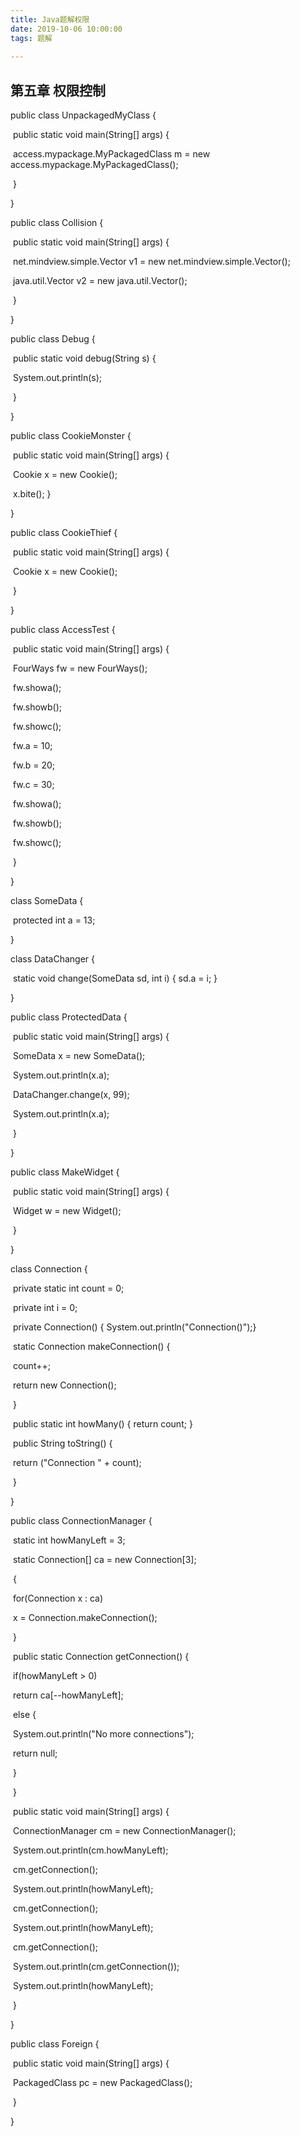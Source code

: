 ```yaml
---
title: Java题解权限
date: 2019-10-06 10:00:00
tags: 题解
 
---
```


## 第五章  权限控制

public class UnpackagedMyClass {

​       public static void main(String[] args) {

​              access.mypackage.MyPackagedClass m = new access.mypackage.MyPackagedClass();

​       }

}

public class Collision {

​       public static void main(String[] args) {

​                           net.mindview.simple.Vector v1 = new net.mindview.simple.Vector();

​              java.util.Vector v2 = new java.util.Vector();

​       }

}

public class Debug {

​       public static void debug(String s) {

​              System.out.println(s);

​       }

}

public class CookieMonster {

​       public static void main(String[] args) {

​              Cookie x = new Cookie();

​              x.bite();         }      

}

 

 

 

public class CookieThief {

​       public static void main(String[] args) {

​              Cookie x = new Cookie();

​                    }      

}

 

public class AccessTest {

​       public static void main(String[] args) {

​              FourWays fw = new FourWays();

​              fw.showa();

​              fw.showb();

​              fw.showc();

​              fw.a = 10;

​              fw.b = 20;

​              fw.c = 30;

​              fw.showa();

​              fw.showb();

​              fw.showc();

​                    }      

}

class SomeData {

​       protected int a = 13;

}

 

class DataChanger {

​       static void change(SomeData sd, int i) { sd.a = i; }

}

 

public class ProtectedData {

​       public static void main(String[] args) {

​              SomeData x = new SomeData();

​              System.out.println(x.a);                             

​              DataChanger.change(x, 99);

​              System.out.println(x.a);        

​       }      

}

 

public class MakeWidget {   

​       public static void main(String[] args) {

​              Widget w = new Widget();

​       }

}

 

class Connection {

​       private static int count = 0;

​       private int i = 0;

​       private Connection() { System.out.println("Connection()");}

​             static Connection makeConnection() {

​              count++;

​              return new Connection();

​       }

​       public static int howMany() { return count; } 

​       public String toString() {

​              return ("Connection " + count);

​       }

}

 

public class ConnectionManager {

​       static int howManyLeft = 3;

​       static Connection[] ca = new Connection[3];     

​       {

​       for(Connection x : ca)

​              x = Connection.makeConnection();

​       }

​       public static Connection getConnection() {

​              if(howManyLeft > 0)

​                     return ca[--howManyLeft];

​              else {

​                     System.out.println("No more connections");

​                     return null;

​              }

​       }

​       public static void main(String[] args) {       

​              ConnectionManager cm = new ConnectionManager();

​              System.out.println(cm.howManyLeft);

​              cm.getConnection();

​              System.out.println(howManyLeft);

​              cm.getConnection();

​              System.out.println(howManyLeft);

​              cm.getConnection();

​              System.out.println(cm.getConnection());

​              System.out.println(howManyLeft);

​       }                                 

} 

public class Foreign {

​       public static void main(String[] args) {

​              PackagedClass pc = new PackagedClass();

​       }

}